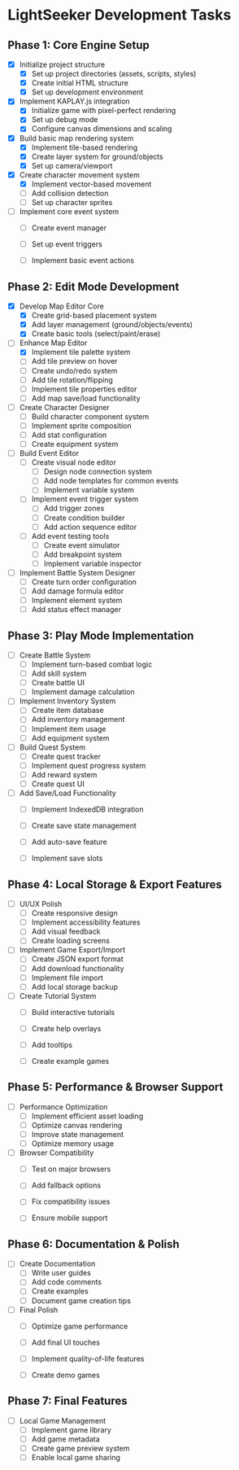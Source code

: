 # LightSeeker Development Tasks

## Phase 1: Core Engine Setup
- [x] Initialize project structure
    - [x] Set up project directories (assets, scripts, styles)
    - [x] Create initial HTML structure
    - [x] Set up development environment
- [x] Implement KAPLAY.js integration
    - [x] Initialize game with pixel-perfect rendering
    - [x] Set up debug mode
    - [x] Configure canvas dimensions and scaling
- [x] Build basic map rendering system
    - [x] Implement tile-based rendering
    - [x] Create layer system for ground/objects
    - [x] Set up camera/viewport
- [x] Create character movement system
    - [x] Implement vector-based movement
    - [ ] Add collision detection
    - [ ] Set up character sprites
- [ ] Implement core event system
    - [ ] Create event manager
    - [ ] Set up event triggers
    - [ ] Implement basic event actions


## Phase 2: Edit Mode Development
- [x] Develop Map Editor Core
    - [x] Create grid-based placement system
    - [x] Add layer management (ground/objects/events)
    - [x] Create basic tools (select/paint/erase)
- [ ] Enhance Map Editor
    - [x] Implement tile palette system
    - [ ] Add tile preview on hover
    - [ ] Create undo/redo system
    - [ ] Add tile rotation/flipping
    - [ ] Implement tile properties editor
    - [ ] Add map save/load functionality
- [ ] Create Character Designer
    - [ ] Build character component system
    - [ ] Implement sprite composition
    - [ ] Add stat configuration
    - [ ] Create equipment system
- [ ] Build Event Editor
    - [ ] Create visual node editor
        - [ ] Design node connection system
        - [ ] Add node templates for common events
        - [ ] Implement variable system
    - [ ] Implement event trigger system
        - [ ] Add trigger zones
        - [ ] Create condition builder
        - [ ] Add action sequence editor
    - [ ] Add event testing tools
        - [ ] Create event simulator
        - [ ] Add breakpoint system
        - [ ] Implement variable inspector
- [ ] Implement Battle System Designer
    - [ ] Create turn order configuration
    - [ ] Add damage formula editor
    - [ ] Implement element system
    - [ ] Add status effect manager

## Phase 3: Play Mode Implementation
- [ ] Create Battle System
    - [ ] Implement turn-based combat logic
    - [ ] Add skill system
    - [ ] Create battle UI
    - [ ] Implement damage calculation
- [ ] Implement Inventory System
    - [ ] Create item database
    - [ ] Add inventory management
    - [ ] Implement item usage
    - [ ] Add equipment system
- [ ] Build Quest System
    - [ ] Create quest tracker
    - [ ] Implement quest progress system
    - [ ] Add reward system
    - [ ] Create quest UI
- [ ] Add Save/Load Functionality
    - [ ] Implement IndexedDB integration
    - [ ] Create save state management
    - [ ] Add auto-save feature
    - [ ] Implement save slots


## Phase 4: Local Storage & Export Features
- [ ] UI/UX Polish
    - [ ] Create responsive design
    - [ ] Implement accessibility features
    - [ ] Add visual feedback
    - [ ] Create loading screens
- [ ] Implement Game Export/Import
    - [ ] Create JSON export format
    - [ ] Add download functionality
    - [ ] Implement file import
    - [ ] Add local storage backup
- [ ] Create Tutorial System
    - [ ] Build interactive tutorials
    - [ ] Create help overlays
    - [ ] Add tooltips
    - [ ] Create example games


## Phase 5: Performance & Browser Support
- [ ] Performance Optimization
    - [ ] Implement efficient asset loading
    - [ ] Optimize canvas rendering
    - [ ] Improve state management
    - [ ] Optimize memory usage
- [ ] Browser Compatibility
    - [ ] Test on major browsers
    - [ ] Add fallback options
    - [ ] Fix compatibility issues
    - [ ] Ensure mobile support


## Phase 6: Documentation & Polish
- [ ] Create Documentation
    - [ ] Write user guides
    - [ ] Add code comments
    - [ ] Create examples
    - [ ] Document game creation tips
- [ ] Final Polish
    - [ ] Optimize game performance
    - [ ] Add final UI touches
    - [ ] Implement quality-of-life features
    - [ ] Create demo games


## Phase 7: Final Features
- [ ] Local Game Management
    - [ ] Implement game library
    - [ ] Add game metadata
    - [ ] Create game preview system
    - [ ] Enable local game sharing

